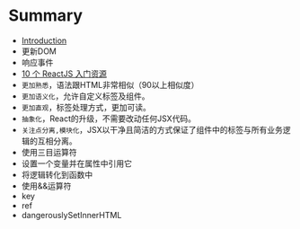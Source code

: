 # Summary

* [Introduction](readmemd.md)
* 更新DOM
* 响应事件
* [10 个 ReactJS 入门资源](http:/www.oschina.net/translate/10-resources-to-get-you-started-with-reactjs)
* `更加熟悉`，语法跟HTML非常相似（90以上相似度）
* `更加语义化`，允许自定义标签及组件。
* `更加直观`，标签处理方式，更加可读。
* `抽象化`，React的升级，不需要改动任何JSX代码。
* `关注点分离,模块化`，JSX以干净且简洁的方式保证了组件中的标签与所有业务逻辑的互相分离。
* 使用三目运算符
* 设置一个变量并在属性中引用它
* 将逻辑转化到函数中
* 使用&&运算符
* key
* ref
* dangerouslySetInnerHTML

